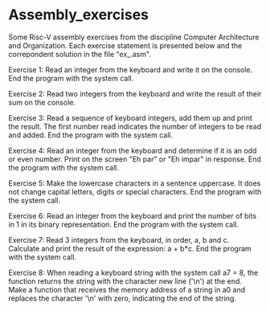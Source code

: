 # Assembly_exercises
Some Risc-V assembly exercises from the discipline Computer Architecture and Organization. Each exercise statement is presented below and the correpondent solution in the file "ex_.asm".

Exercise 1: Read an integer from the keyboard and write it on the console. End the program with the system call.

Exercise 2: Read two integers from the keyboard and write the result of their sum on the console.

Exercise 3: Read a sequence of keyboard integers, add them up and print the result. The first number read indicates the number of integers to be read and added. End the program with the system call.

Exercise 4: Read an integer from the keyboard and determine if it is an odd or even number. Print on the screen "Eh par" or "Eh impar" in response. End the program with the system call.

Exercise 5: Make the lowercase characters in a sentence uppercase. It does not change capital letters, digits or special characters. End the program with the system call.

Exercise 6: Read an integer from the keyboard and print the number of bits in 1 in its binary representation. End the program with the system call.

Exercise 7: Read 3 integers from the keyboard, in order, a, b and c. Calculate and print the result of the expression: a + b\*c. End the program with the system call.

Exercise 8: When reading a keyboard string with the system call a7 = 8, the function returns the string with the character new line ('\\n') at the end. Make a function that receives the memory address of a string in a0 and replaces the character '\\n' with zero, indicating the end of the string.
